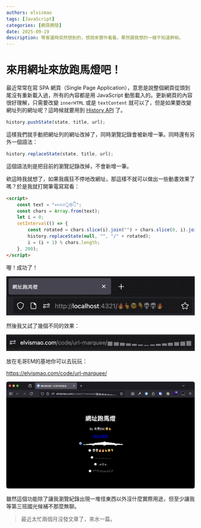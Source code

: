 ```yaml
---
authors: elvismao
tags: [JavaScript]
categories: [網頁開發]
date: 2025-09-19
description: 等客運時突然想到的，想說來實作看看。果然跟我想的一樣不知道幹嘛。
---
```


# 來用網址來放跑馬燈吧！

最近常常在寫 SPA 網頁（Single Page Application），意思是說整個網頁從頭到尾沒有重新載入過，所有的內容都是用 JavaScript 動態載入的。更新網頁的內容很好理解，只需要改變 `innerHTML` 或是 `textContent` 就可以了，但是如果要改變網址列的網址呢？這時候就要用到 [History API](https://developer.mozilla.org/en-US/docs/Web/API/History_API) 了。

```js
history.pushState(state, title, url);
```

這樣我們就手動把網址列的網址改掉了，同時瀏覽記錄會被新增一筆。同時還有另外一個語法：

```js
history.replaceState(state, title, url);
```

這個語法則是把目前的瀏覽記錄改掉，不會新增一筆。

欸這時我就想了，如果我瘋狂不停地改網址，那這樣不就可以做出一些動畫效果了嗎？於是我就打開筆電寫寫看：

```html
<script>
    const text = "💀💀🔥🔥👆🤓👇";
    const chars = Array.from(text);
    let i = 0;
    setInterval(() => {
        const rotated = chars.slice(i).join("") + chars.slice(0, i).join("");
        history.replaceState(null, "", "/" + rotated);
        i = (i + 1) % chars.length;
    }, 200);
</script>
```

喔！成功了！

![跑馬燈](./test.gif)

然後我又試了幾個不同的效果：

![波浪跑馬燈](./wave.gif)

放在毛哥EM的基地你可以去玩玩：

<https://elvismao.com/code/url-marquee/>

![網址跑馬燈 - 毛哥EM的基地](./image.webp)

雖然這個功能除了讓我瀏覽紀錄出現一堆怪東西以外沒什麼實際用途，但至少讓我等第三班國光候補不那麼無聊。

> 最近太忙兩個月沒發文章了，來水一篇。
